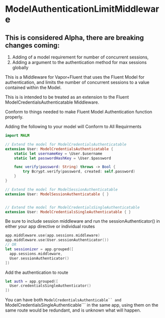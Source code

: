 # ModelAuthenticationLimitMiddleware

## This is considered Alpha, there are breaking changes coming:
1. Adding of a model requirement for number of concurrent sessions,
2. Adding a argument to the authentication method for max sessions globally

This is a Middleware for Vapor+Fluent that uses the Fluent Model for authentication,
and limits the number of concurrent sessions to a value contained within the Model.

This is is intended to be treated as an extension to the Fluent ModelCredentialsAuthenticatable Middleware.

Conform to things needed to make Fluent Model Authentication function properly.

Adding the following to your model will Conform to All Requirments

```swift
import MALM

// Extend the model for ModelCredentialsAuthenticatable
extension User: ModelCredentialsAuthenticatable {
    static let usernameKey = \User.$username
    static let passwordHashKey = \User.$password

    func verify(password: String) throws -> Bool {
        try Bcrypt.verify(password, created: self.password)
    }
}

// Extend the model for ModelSessionAuthenticatable
extension User: ModelSessionAuthenticatable { }


// Extend the model for ModelCredentialsSingleAuthenticatable
extension User: ModelCredentialsSingleAuthenticatable { }

```

Be sure to include session middleware and run the sessionAuthenticator()
in either your app directive or individual routes

```swift
app.middleware.use(app.sessions.middleware)
app.middleware.use(User.sessionAuthenticator())
// OR 
let sessionizer = app.grouped([
  app.sessions.middleware,
  User.sessionAuthenticator()
])
```
Add the authentication to route

```swift
let auth = app.grouped([
  User.credentialsSingleAuthenticator()
])

```

You can have both ```ModelCredentialsAuthenticable`` and ```ModelCredentialsSingleAuthenticable``` in the same app,
using them on the same route would be redundant, and is unknown what will happen.

